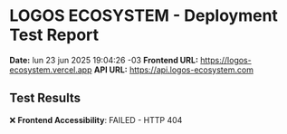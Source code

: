# LOGOS ECOSYSTEM - Deployment Test Report

**Date:** lun 23 jun 2025 19:04:26 -03
**Frontend URL:** https://logos-ecosystem.vercel.app
**API URL:** https://api.logos-ecosystem.com

## Test Results

❌ **Frontend Accessibility**: FAILED - HTTP 404

